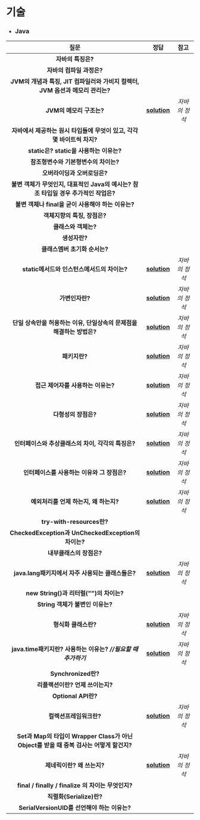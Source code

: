# 기술 
- ### Java
| 질문 | 정답 | 참고|  
| :--: | :--: |:--: | 
|__자바의 특징은?__  |||
|__자바의 컴파일 과정은?__  |||
|__JVM의 개념과 특징, JIT 컴파일러와 가비지 컬렉터, JVM 옵션과 메모리 관리는?__  |||
|__JVM의 메모리 구조는?__  |__[solution](https://github.com/jhmin-kk99/Coding-Interview/blob/main/solution/sol_1.txt)__  |_자바의 정석_|
|__자바에서 제공하는 원시 타입들에 무엇이 있고, 각각 몇 바이트씩 차지?__  |||
|__static은? static을 사용하는 이유는?__  |||
|__참조형변수와 기본형변수의 차이는?__  |||
|__오버라이딩과 오버로딩은?__  |||
|__불변 객체가 무엇인지, 대표적인 Java의 예시는? 참조 타입일 경우 추가적인 작업은?__  |||
|__불변 객체나 final을 굳이 사용해야 하는 이유는?__  |||
|__객체지향의 특징, 장점은?__  |||
|__클래스와 객체는?__  |||
|__생성자란?__  |||
|__클래스멤버 초기화 순서는?__ |||
|__static메서드와 인스턴스메서드의 차이는?__  |__[solution](https://github.com/jhmin-kk99/Coding-Interview/blob/main/solution/sol_2.txt)__  |_자바의 정석_|
|__가변인자란?__  |__[solution](https://github.com/jhmin-kk99/Coding-Interview/blob/main/solution/sol_3.txt)__  |_자바의 정석_|
|__단일 상속만을 허용하는 이유, 단일상속의 문제점을 해결하는 방법은?__  |__[solution](https://github.com/jhmin-kk99/Coding-Interview/blob/main/solution/sol_4.txt)__  |_자바의 정석_|
|__패키지란?__  |__[solution](https://github.com/jhmin-kk99/Coding-Interview/blob/main/solution/sol_5.txt)__  |_자바의 정석_|
|__접근 제어자를 사용하는 이유는?__  |__[solution](https://github.com/jhmin-kk99/Coding-Interview/blob/main/solution/sol_6.txt)__  |_자바의 정석_|
|__다형성의 장점은?__  |__[solution](https://github.com/jhmin-kk99/Coding-Interview/blob/main/solution/sol_7.txt)__  |_자바의 정석_|
|__인터페이스와 추상클래스의 차이, 각각의 특징은?__  |__[solution](https://github.com/jhmin-kk99/Coding-Interview/blob/main/solution/sol_8.txt)__|_자바의 정석_|
|__인터페이스를 사용하는 이유와 그 장점은?__  |__[solution](https://github.com/jhmin-kk99/Coding-Interview/blob/main/solution/sol_9.txt)__|_자바의 정석_|
|__예외처리를 언제 하는지, 왜 하는지?__  |__[solution](https://github.com/jhmin-kk99/Coding-Interview/blob/main/solution/sol_10.txt)__|_자바의 정석_|
|__try-with-resources란?__ |||
|__CheckedException과 UnCheckedException의 차이는?__ |||
|__내부클래스의 장점은?__ |||
|__java.lang패키지에서 자주 사용되는 클래스들은?__  |__[solution](https://github.com/jhmin-kk99/Coding-Interview/blob/main/solution/sol_11.txt)__|_자바의 정석_|
|__new String()과 리터럴("")의 차이는?__ |||
|__String 객체가 불변인 이유는?__ |||
|__형식화 클래스란?__ |__[solution](https://github.com/jhmin-kk99/Coding-Interview/blob/main/solution/sol_12.txt)__|_자바의 정석_|
|__java.time패키지란? 사용하는 이유는? _//필요할 때 추가하기___ |__[solution](https://github.com/jhmin-kk99/Coding-Interview/blob/main/solution/sol_13.txt)__|_자바의 정석_|
|__Synchronized란?__ |||
|__리플랙션이란? 언제 쓰이는지?__ |||
|__Optional API란?__ |||
|__컬렉션프레임워크란?__ |__[solution](https://github.com/jhmin-kk99/Coding-Interview/blob/main/solution/sol_14.txt)__|_자바의 정석_|
|__Set과 Map의 타입이 Wrapper Class가 아닌 Object를 받을 때 중복 검사는 어떻게 할건지?__ |||
|__제네릭이란? 왜 쓰는지?__ |__[solution](https://github.com/jhmin-kk99/Coding-Interview/blob/main/solution/sol_15.txt)__|_자바의 정석_|
|__final / finally / finalize 의 차이는 무엇인지?__ |||
|__직렬화(Serialize)란?__ |||
|__SerialVersionUID를 선언해야 하는 이유는?__ |||
